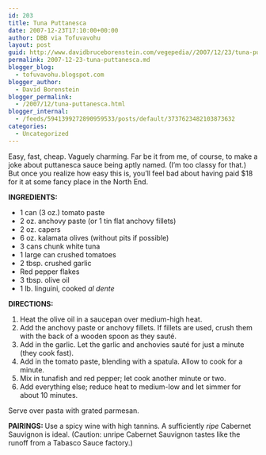 ```yaml
---
id: 203
title: Tuna Puttanesca
date: 2007-12-23T17:10:00+00:00
author: DBB via Tofuvavohu
layout: post
guid: http://www.davidbruceborenstein.com/vegepedia//2007/12/23/tuna-puttanesca/
permalink: 2007-12-23-tuna-puttanesca.md
blogger_blog:
  - tofuvavohu.blogspot.com
blogger_author:
  - David Borenstein
blogger_permalink:
  - /2007/12/tuna-puttanesca.html
blogger_internal:
  - /feeds/5941399272890959533/posts/default/3737623482103873632
categories:
  - Uncategorized
---
```

Easy, fast, cheap. Vaguely charming. Far be it from me, of course, to make a joke about puttanesca sauce being aptly named. (I&#8217;m too classy for that.) But once you realize how easy this is, you&#8217;ll feel bad about having paid $18 for it at some fancy place in the North End.

<span style="font-weight: bold;">INGREDIENTS:<br /></span> 

  * 1 can (3 oz.) tomato paste
  * 2 oz. anchovy paste (or 1 tin flat anchovy fillets)
  * 2 oz. capers
  * 6 oz. kalamata olives (without pits if possible)
  * 3 cans chunk white tuna
  * 1 large can crushed tomatoes
  * 2 tbsp. crushed garlic
  * Red pepper flakes
  * 3 tbsp. olive oil
  * 1 lb. linguini, cooked <span style="font-style: italic;">al dente</span>

<span style="font-weight: bold;">DIRECTIONS:<br /></span> 

  1. Heat the olive oil in a saucepan over medium-high heat.
  2. Add the anchovy paste or anchovy fillets. If fillets are used, crush them with the back of a wooden spoon as they sauté.
  3. Add in the garlic. Let the garlic and anchovies sauté for just a minute (they cook fast).
  4. Add in the tomato paste, blending with a spatula. Allow to cook for a minute.
  5. Mix in tunafish and red pepper; let cook another minute or two.
  6. Add everything else; reduce heat to medium-low and let simmer for about 10 minutes.

Serve over pasta with grated parmesan.

<span style="font-weight: bold;">PAIRINGS: </span>Use a spicy wine with high tannins. A sufficiently <span style="font-style: italic;">ripe </span>Cabernet Sauvignon is ideal. (Caution: unripe Cabernet Sauvignon tastes like the runoff from a Tabasco Sauce factory.)